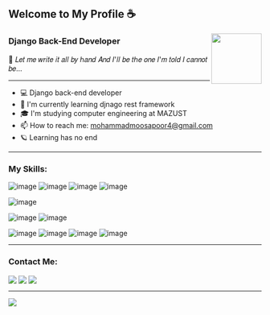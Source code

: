 ## Welcome to My Profile ☕

<a href="#" target="blank"><img align="right" src="https://gifdb.com/images/high/coding-animated-laptop-flow-stream-ja04010rm5o68zfk.webp" height="100" width="100" /></a>

<h3>Django Back-End Developer</h3>

<p>🍁 𝐿𝑒𝑡 𝑚𝑒 𝑤𝑟𝑖𝑡𝑒 𝑖𝑡 𝑎𝑙𝑙 𝑏𝑦 ℎ𝑎𝑛𝑑 𝐴𝑛𝑑 𝐼'𝑙𝑙 𝑏𝑒 𝑡ℎ𝑒 𝑜𝑛𝑒 𝐼'𝑚 𝑡𝑜𝑙𝑑 𝐼 𝑐𝑎𝑛𝑛𝑜𝑡 𝑏𝑒... </p>

<hr></hr>


- 💻 Django back-end developer
- 🌱 I'm currently learning djnago rest framework
- 🎓 I'm studying computer engineering at MAZUST
- 📫 How to reach me: mohammadmoosapoor4@gmail.com
- 🪐 Learning has no end 

<hr></hr>

### My Skills:

![image](https://img.shields.io/badge/Python-FFD43B?style=for-the-badge&logo=python&logoColor=blue)
![image](https://img.shields.io/badge/Django-092E20?style=for-the-badge&logo=django&logoColor=green)
![image](https://img.shields.io/badge/django%20rest-ff1709?style=for-the-badge&logo=django&logoColor=white)
![image](https://img.shields.io/badge/MySQL-005C84?style=for-the-badge&logo=mysql&logoColor=white)

![image](https://img.shields.io/badge/HTML5-E34F26?style=for-the-badge&logo=html5&logoColor=white)

![image](https://img.shields.io/badge/C%2B%2B-00599C?style=for-the-badge&logo=c%2B%2B&logoColor=white)
![image](https://img.shields.io/badge/C%23-239120?style=for-the-badge&logo=c-sharp&logoColor=white)

![image](https://img.shields.io/badge/PyCharm-000000.svg?&style=for-the-badge&logo=PyCharm&logoColor=lightgreen)
![image](https://img.shields.io/badge/notion-%23000000.svg?&style=for-the-badge&logo=notion&logoColor=white)
![image](https://img.shields.io/badge/VSCode-0078D4?style=for-the-badge&logo=visual%20studio%20code&logoColor=white)
![image](https://img.shields.io/badge/Windows_11-0078d4?style=for-the-badge&logo=windows-11&logoColor=white)

<hr></hr>


### Contact Me:
<a href="https://t.me/last_mohammad" target="blank"><img align="center" src="https://img.shields.io/badge/Telegram-2CA5E0?style=for-the-badge&logo=telegram&logoColor=white"/></a>
<a href="https://instagram.com/mmdetoun?igshid=YTQwZjQ0NmI0OA==" target="blank"><img align="center" src="https://img.shields.io/badge/Instagram-E4405F?style=for-the-badge&logo=instagram&logoColor=white"/></a>
<a href="https://www.linkedin.com/in/mohammad-mousapour-493a23256?utm_source=share&utm_campaign=share_via&utm_content=profile&utm_medium=android_app" target="blank"><img align="center" src="https://img.shields.io/badge/LinkedIn-0077B5?style=for-the-badge&logo=linkedin&logoColor=white"/></a>

<hr></hr>



[![](https://visitcount.itsvg.in/api?id=mmd-punisher&label=Profile%20Views&color=8&icon=8&pretty=true)](https://visitcount.itsvg.in)
